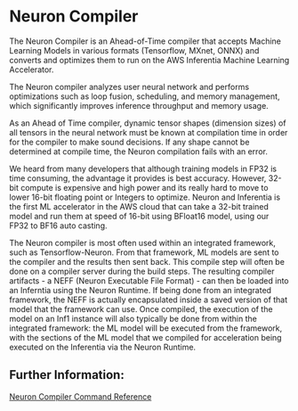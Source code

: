# Neuron Compiler

The Neuron Compiler is an Ahead-of-Time compiler that accepts Machine Learning Models in various formats (Tensorflow, MXnet, ONNX) and 
converts and optimizes them to run on the AWS Inferentia Machine Learning Accelerator.

The Neuron compiler analyzes user neural network and performs optimizations such as loop fusion, scheduling, 
and memory management, which significantly improves inference throughput and memory usage.

As an Ahead of Time compiler, dynamic tensor shapes (dimension sizes) of all tensors in the neural network must be known at compilation time in 
order for the compiler to make sound decisions. If any shape cannot be determined at compile time, the Neuron 
compilation fails with an error.

We heard from many developers that although training models in FP32 is time consuming, the 
advantage it provides is best accuracy. However, 32-bit compute is expensive and high power
and its really hard to move to lower 16-bit floating point or Integers to optimize.
Neuron and Inferentia is the first ML accelerator in the AWS cloud that can take a 32-bit trained model 
and run them at speed of 16-bit using BFloat16 model, using our FP32 to BF16 auto casting.

The Neuron compiler is most often used within an integrated framework, such as Tensorflow-Neuron. From that framework, 
ML models are sent to the compiler and the results then sent back. This compile step will often be done on a compiler server 
during the build steps. The resulting compiler artifacts - a NEFF (Neuron Executable File Format) - can then be loaded into an Inferntia
using the Neuron Runtime. If being done from an integrated framework, the NEFF is actually encapsulated inside a saved version of that model
that the framework can use. Once compiled, the execution of the model on an Inf1 instance  will also typically be done from 
within the integrated framework: the ML model will be executed from the framework, with the sections of the ML model that we compiled for 
acceleration being executed on the Inferentia via the Neuron Runtime.

## Further Information:

[Neuron Compiler Command Reference](./command-line-reference.md)
